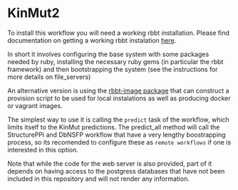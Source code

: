 KinMut2
======


To install this workflow you will need a working rbbt installation. Please find
documentation on getting a working rbbt 
instalation [here](http://mikisvaz.github.io/rbbt/tutorial/install/).

In short it involves configuring the base system with some packages needed
by ruby, installing the necessary ruby gems (in particular the rbbt framework)
and then bootstrapping the system (see the instructions for more details on
file_servers)

An alternative version is using the [rbbt-image
package](https://github.com/mikisvaz/rbbt-image) that can construct a provision
script to be used for local instalations as well as producing docker or vagrant
images. 

The simplest way to use it is calling the `predict` task of the workflow, which
limits itself to the KinMut predictions. The predict_all method will call the
StructurePPi and DbNSFP workflow that have a very lengthy boostrapping process,
so its recomended to configure these as `remote workflows` if one is interested
in this option.

Note that while the code for the web server is also provided, part of it
depends on having access to the postgress databases that have not been included
in this repository and will not render any information. 

